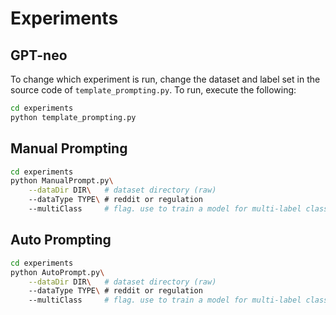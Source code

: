 # Experiments

## GPT-neo

To change which experiment is run, change the dataset and label set in the
source code of `template_prompting.py`. To run, execute the following:

```sh
cd experiments
python template_prompting.py
```

## Manual Prompting

```sh
cd experiments
python ManualPrompt.py\
    --dataDir DIR\   # dataset directory (raw)
    --dataType TYPE\ # reddit or regulation
    --multiClass     # flag. use to train a model for multi-label classfication
```

## Auto Prompting

```sh
cd experiments
python AutoPrompt.py\
    --dataDir DIR\   # dataset directory (raw)
    --dataType TYPE\ # reddit or regulation
    --multiClass     # flag. use to train a model for multi-label classfication
```
